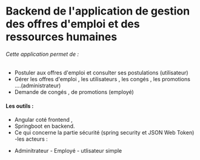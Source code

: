 # Backend de l'application de gestion des offres d'emploi et des ressources humaines
###### Cette application permet de :
- Postuler aux offres d'emploi et consulter ses postulations (utilisateur)
- Gérer les offres d'emploi , les utilisateurs , les congés , les promotions ....(administrateur)
- Demande de congés , de promotions (employé)
#### Les outils :
- Angular coté frontend ,
- Springboot en backend.
- Ce qui concerne la partie sécurité (spring security et JSON Web Token)
-les acteurs :
* Adminitrateur - Employé - utlisateur simple


